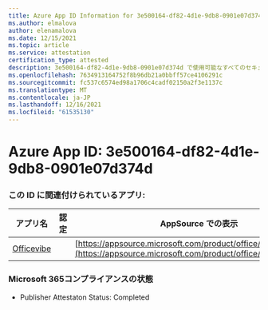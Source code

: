 ```yaml
---
title: Azure App ID Information for 3e500164-df82-4d1e-9db8-0901e07d374d
ms.author: elmalova
author: elenamalova
ms.date: 12/15/2021
ms.topic: article
ms.service: attestation
certification_type: attested
description: 3e500164-df82-4d1e-9db8-0901e07d374d で使用可能なすべてのセキュリティおよびコンプライアンス情報。
ms.openlocfilehash: 7634913164752f8b96db21a0bbff57ce4106291c
ms.sourcegitcommit: fc537c6574ed98a1706c4cadf02150a2f3e1137c
ms.translationtype: MT
ms.contentlocale: ja-JP
ms.lasthandoff: 12/16/2021
ms.locfileid: "61535130"
---
```

# <a name="azure-app-id-3e500164-df82-4d1e-9db8-0901e07d374d"></a>Azure App ID: 3e500164-df82-4d1e-9db8-0901e07d374d


### <a name="apps-associated-with-this-id"></a>この ID に関連付けられているアプリ:
| **アプリ名** | **認定** | **AppSource での表示** |
|--------------|---------------|-----------------------|
| [Officevibe](https://docs.microsoft.com/microsoft-365-app-certification/forward/WA200002508) |  | [https://appsource.microsoft.com/product/office/WA200002508](https://appsource.microsoft.com/product/office/WA200002508) |

### <a name="microsoft-365-app-compliance-status"></a>Microsoft 365コンプライアンスの状態
- Publisher Attestaton Status: Completed
